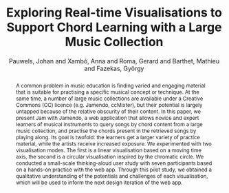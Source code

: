 --- 
title: "Exploring Real-time Visualisations to Support Chord Learning with a Large Music Collection" 
abstract: "A common problem in music education is finding varied and engaging material that is suitable for practising a specific musical concept or technique. At the same time, a number of large music collections are available under a Creative Commons (CC) licence (e.g. Jamendo, ccMixter), but their potential is largely untapped because of the relative obscurity of their content. In this paper, we present Jam with Jamendo, a web application that allows novice and expert learners of musical instruments to query songs by chord content from a large music collection, and practise the chords present in the retrieved songs by playing along. Its goal is twofold: the learners get a larger variety of practice material, while the artists receive increased exposure. We experimented with two visualisation modes. The first is a linear visualisation based on a moving time axis, the second is a circular visualisation inspired by the chromatic circle. We conducted a small-scale thinking-aloud user study with seven participants based on a hands-on practice with the web app. Through this pilot study, we obtained a qualitative understanding of the potentials and challenges of each visualisation, which will be used to inform the next design iteration of the web app." 
address: "Berlin, Germany" 
author: "Pauwels, Johan and Xambó, Anna and Roma, Gerard and Barthet, Mathieu and Fazekas, György"
webAuthor: "Johan Pauwels, Anna Xambó, Gerard Roma, Mathieu Barthet, György Fazekas" 
booktitle: "Proceedings of the International Web Audio Conference" 
editor: "Monschke, Jan and Guttandin, Christoph and Schnell, Norbert and Jenkinson, Thomas and Schaedler, Jack" 
month: "September"
pages: "" 
publisher: "TU Berlin" 
series: "WAC '18"
track: "Paper"  
year: "2018" 
id: "2018_12" 
tags: year2018
media: https://www.youtube.com/watch?v=PITvgeIA2pE 
pdflink: /_data/papers/pdf/2018/2018_12.pdf
ISSN: 2663-5844
---